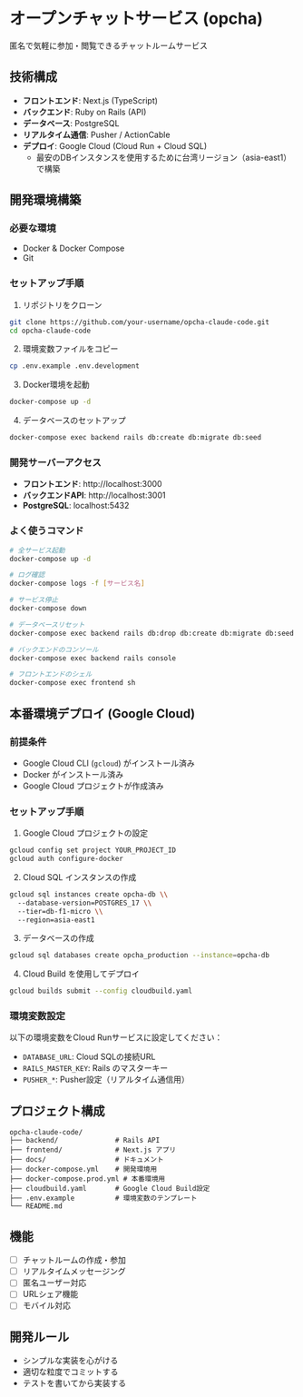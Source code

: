 # オープンチャットサービス (opcha)

匿名で気軽に参加・閲覧できるチャットルームサービス

## 技術構成

- **フロントエンド**: Next.js (TypeScript)
- **バックエンド**: Ruby on Rails (API)
- **データベース**: PostgreSQL
- **リアルタイム通信**: Pusher / ActionCable
- **デプロイ**: Google Cloud (Cloud Run + Cloud SQL)
  - 最安のDBインスタンスを使用するために台湾リージョン（asia-east1）で構築

## 開発環境構築

### 必要な環境

- Docker & Docker Compose
- Git

### セットアップ手順

1. リポジトリをクローン
```bash
git clone https://github.com/your-username/opcha-claude-code.git
cd opcha-claude-code
```

2. 環境変数ファイルをコピー
```bash
cp .env.example .env.development
```

3. Docker環境を起動
```bash
docker-compose up -d
```

4. データベースのセットアップ
```bash
docker-compose exec backend rails db:create db:migrate db:seed
```

### 開発サーバーアクセス

- **フロントエンド**: http://localhost:3000
- **バックエンドAPI**: http://localhost:3001
- **PostgreSQL**: localhost:5432

### よく使うコマンド

```bash
# 全サービス起動
docker-compose up -d

# ログ確認
docker-compose logs -f [サービス名]

# サービス停止
docker-compose down

# データベースリセット
docker-compose exec backend rails db:drop db:create db:migrate db:seed

# バックエンドのコンソール
docker-compose exec backend rails console

# フロントエンドのシェル
docker-compose exec frontend sh
```

## 本番環境デプロイ (Google Cloud)

### 前提条件

- Google Cloud CLI (`gcloud`) がインストール済み
- Docker がインストール済み
- Google Cloud プロジェクトが作成済み

### セットアップ手順

1. Google Cloud プロジェクトの設定
```bash
gcloud config set project YOUR_PROJECT_ID
gcloud auth configure-docker
```

2. Cloud SQL インスタンスの作成
```bash
gcloud sql instances create opcha-db \\
  --database-version=POSTGRES_17 \\
  --tier=db-f1-micro \\
  --region=asia-east1
```

3. データベースの作成
```bash
gcloud sql databases create opcha_production --instance=opcha-db
```

4. Cloud Build を使用してデプロイ
```bash
gcloud builds submit --config cloudbuild.yaml
```

### 環境変数設定

以下の環境変数をCloud Runサービスに設定してください：

- `DATABASE_URL`: Cloud SQLの接続URL
- `RAILS_MASTER_KEY`: Rails のマスターキー
- `PUSHER_*`: Pusher設定（リアルタイム通信用）

## プロジェクト構成

```
opcha-claude-code/
├── backend/              # Rails API
├── frontend/             # Next.js アプリ
├── docs/                 # ドキュメント
├── docker-compose.yml    # 開発環境用
├── docker-compose.prod.yml # 本番環境用
├── cloudbuild.yaml       # Google Cloud Build設定
├── .env.example          # 環境変数のテンプレート
└── README.md
```

## 機能

- [ ] チャットルームの作成・参加
- [ ] リアルタイムメッセージング
- [ ] 匿名ユーザー対応
- [ ] URLシェア機能
- [ ] モバイル対応

## 開発ルール

- シンプルな実装を心がける
- 適切な粒度でコミットする
- テストを書いてから実装する